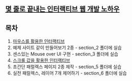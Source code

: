 ## [몇 줄로 끝내는 인터랙티브 웹 개발 노하우](https://www.inflearn.com/course/%EC%9E%90%EB%B0%94%EC%8A%A4%ED%81%AC%EB%A6%BD%ED%8A%B8-%EC%9D%B8%ED%84%B0%EB%9E%99%ED%8B%B0%EB%B8%8C-%EC%9B%B9)

## 목차

1. [마우스를 활용한 인터랙티브](./section_1.md)
2. 예제 사이트 같이 만들어보기 2종 - section_2 폴더에 실습
3. 센스있는 Mouse over UI 구현 - section_3 폴더에 실습
4. [스크롤 값을 활용한 인터랙티브](./section_4.md)
5. 초간단 패럴렉스 페이지 2종 제작 - section_5 폴더에 실습
6. 실전 패럴렉스, 레이어 7개 제어하기 - section_6 폴더에 실습
